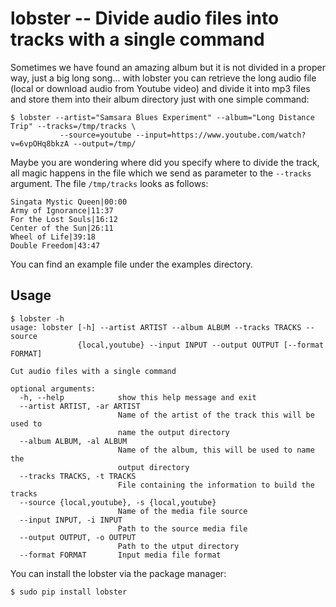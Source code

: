 # lobster -- Divide audio files into tracks with a single command
Sometimes we have found an amazing album but it is not divided in a proper way, just a big long song...
with lobster you can retrieve the long audio file (local or download audio from Youtube video) and divide
it into mp3 files and store them into their album directory just with one simple command:

```
$ lobster --artist="Samsara Blues Experiment" --album="Long Distance Trip" --tracks=/tmp/tracks \ 
           --source=youtube --input=https://www.youtube.com/watch?v=6vpOHq8bkzA --output=/tmp/
```
Maybe you are wondering where did you specify where to divide the track, all magic happens in the file which 
we send as parameter to the ```--tracks``` argument.
The file ```/tmp/tracks``` looks as follows:
```
Singata Mystic Queen|00:00
Army of Ignorance|11:37
For the Lost Souls|16:12
Center of the Sun|26:11
Wheel of Life|39:18
Double Freedom|43:47

```

You can find an example file under the examples directory.

## Usage

```
$ lobster -h
usage: lobster [-h] --artist ARTIST --album ALBUM --tracks TRACKS --source
               {local,youtube} --input INPUT --output OUTPUT [--format FORMAT]

Cut audio files with a single command

optional arguments:
  -h, --help            show this help message and exit
  --artist ARTIST, -ar ARTIST
                        Name of the artist of the track this will be used to
                        name the output directory
  --album ALBUM, -al ALBUM
                        Name of the album, this will be used to name the
                        output directory
  --tracks TRACKS, -t TRACKS
                        File containing the information to build the tracks
  --source {local,youtube}, -s {local,youtube}
                        Name of the media file source
  --input INPUT, -i INPUT
                        Path to the source media file
  --output OUTPUT, -o OUTPUT
                        Path to the utput directory
  --format FORMAT       Input media file format
  ``` 

You can install the lobster via the package manager:

```
$ sudo pip install lobster 
```
